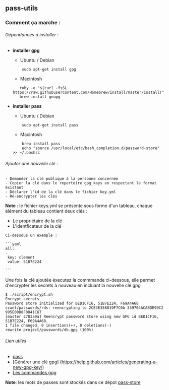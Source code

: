 ## pass-utils

### Comment ça marche :

###### Dépendances à installer :

- **installer gpg**

    * Ubuntu / Debian


    ```
        sudo apt-get install gpg

    ```

    * Macintosh

    ```
       ruby -e "$(curl -fsSL https://raw.githubusercontent.com/Homebrew/install/master/install)"
       brew install gnupg
    ```

- **installer pass**


    * Ubuntu / Debian


    ```
        sudo apt-get install pass

    ```

    * Macintosh

    ```
        brew install pass
        echo "source /usr/local/etc/bash_completion.d/password-store" >> ~/.bashrc
    ```

###### Ajouter une nouvelle clé :

  	- Demander la clé publique à la personne concernée
  	- Copier la clé dans le repertoire gpg_keys en respectant le format éxistant
  	- Déclarer l'id de la clé dans le fichier key.yml
  	- Ré-encrypter les clés

  **Note** : le fichier keys.yml se présente sous forme d'un tableau, chaque élément du tableau contient deux clés :

   * Le propriétaire de la clé
   * L'identficateur de la clé

    Ci-dessous un exemple :

    ```yaml
    all:
    -
     key: clement
     value: 51B7E224

    ```

  Une fois la clé ajoutée éxecutez la commmande ci-dessous, elle permet d'encrypter les secrets à nouveau en incluant la nouvelle clé gpg

  ```
  $ ./script/encrypt.sh
  Encrypt secrets
  Password store initialized for BED1CF16, 51B7E224, F69A4A68
  ccuet/passwords/rds: reencrypting to 2CE3E358019F7C0A 339704ACABDE99C2 995E00D8F0D41C67
  [master 2783a9a] Reencrypt password store using new GPG id BED1CF16, 51B7E224, F69A4A68.
  1 file changed, 0 insertions(+), 0 deletions(-)
  rewrite project/passwords/db.gpg (100%)

  ```

###### Lien utiles
   - [pass](https://www.passwordstore.org/)
   - [Générer une clé gpg] (https://help.github.com/articles/generating-a-new-gpg-key/)
   - [Les commandes gpg](http://blog.ghostinthemachines.com/2015/03/01/how-to-use-gpg-command-line/)

**Note**: les mots de passes sont stockés dans ce dépot [pass-store](https://github.com/EcoleNumeriqueVivant/pass-store-alumni-2018)
